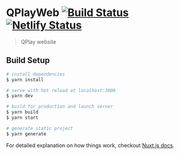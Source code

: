 # QPlayWeb [![Build Status](https://travis-ci.org/dobrac/qplay_frontpage.svg?branch=master)](https://travis-ci.org/dobrac/qplay_frontpage) [![Netlify Status](https://api.netlify.com/api/v1/badges/f18ac92d-6885-4b58-a9ee-0c52cbde9a1f/deploy-status)](https://app.netlify.com/sites/qplay-frontpage/deploys)

> QPlay website

## Build Setup

``` bash
# install dependencies
$ yarn install

# serve with hot reload at localhost:3000
$ yarn dev

# build for production and launch server
$ yarn build
$ yarn start

# generate static project
$ yarn generate
```

For detailed explanation on how things work, checkout [Nuxt.js docs](https://nuxtjs.org).
